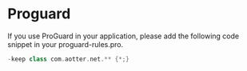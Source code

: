 # Proguard

If you use ProGuard in your application, please add the following code snippet in your proguard-rules.pro.

```groovy
-keep class com.aotter.net.** {*;}
```
